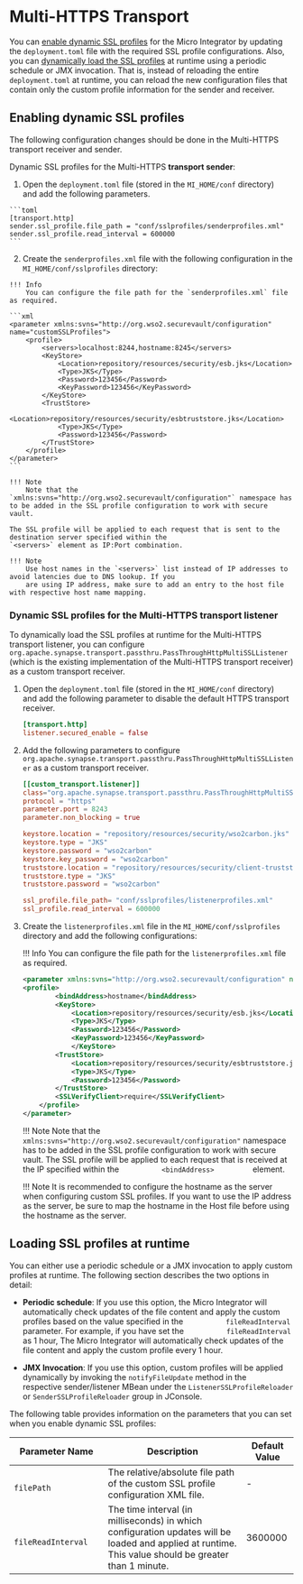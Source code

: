 # Multi-HTTPS Transport

You can [enable dynamic SSL profiles](#enabling-dynamic-ssl-profiles) for the Micro Integrator by updating the `deployment.toml` file with the required SSL
profile configurations. Also, you can [dynamically load the SSL profiles](#loading-ssl-profiles-at-runtime) at
runtime using a periodic schedule or JMX invocation. That is, instead of reloading the entire `deployment.toml` at runtime, you can
reload the new configuration files that contain only the custom profile
information for the sender and receiver.

## Enabling dynamic SSL profiles

The following configuration changes should be done in the Multi-HTTPS
transport receiver and sender.

Dynamic SSL profiles for the Multi-HTTPS **transport sender**:

1.   Open the `deployment.toml` file (stored in the `MI_HOME/conf` directory) and add the following parameters.

    ```toml
    [transport.http]
    sender.ssl_profile.file_path = "conf/sslprofiles/senderprofiles.xml"
    sender.ssl_profile.read_interval = 600000
    ```

2.   Create the `senderprofiles.xml` file with the following configuration in the
    `MI_HOME/conf/sslprofiles` directory:

    !!! Info
        You can configure the file path for the `senderprofiles.xml` file as required.

    ```xml
    <parameter xmlns:svns="http://org.wso2.securevault/configuration" name="customSSLProfiles">
        <profile>
            <servers>localhost:8244,hostname:8245</servers>
            <KeyStore>
                <Location>repository/resources/security/esb.jks</Location>
                <Type>JKS</Type>
                <Password>123456</Password>
                <KeyPassword>123456</KeyPassword>
            </KeyStore>
            <TrustStore>          
                <Location>repository/resources/security/esbtruststore.jks</Location>
                <Type>JKS</Type>
                <Password>123456</Password>
            </TrustStore>
        </profile>
    </parameter>
    ```

    !!! Note
        Note that the `xmlns:svns="http://org.wso2.securevault/configuration"` namespace has to be added in the SSL profile configuration to work with secure vault.

    The SSL profile will be applied to each request that is sent to the
    destination server specified within the
    `<servers>` element as IP:Port combination.
    
    !!! Note
        Use host names in the `<servers>` list instead of IP addresses to avoid latencies due to DNS lookup. If you 
        are using IP address, make sure to add an entry to the host file with respective host name mapping.

### Dynamic SSL profiles for the Multi-HTTPS transport listener

To dynamically load the SSL profiles at runtime for the Multi-HTTPS transport listener, you can configure 
`org.apache.synapse.transport.passthru.PassThroughHttpMultiSSLListener` (which is the existing implementation of the 
Multi-HTTPS transport receiver) as a custom transport receiver.

1. Open the `deployment.toml` file (stored in the `MI_HOME/conf` directory) and add the following parameter to disable 
     the default HTTPS transport receiver.

    ```toml
    [transport.http]
    listener.secured_enable = false
    ```
   
2. Add the following parameters to configure `org.apache.synapse.transport.passthru.PassThroughHttpMultiSSLListener` 
     as a custom transport receiver.
    
    ```toml
    [[custom_transport.listener]]
    class="org.apache.synapse.transport.passthru.PassThroughHttpMultiSSLListener"
    protocol = "https"
    parameter.port = 8243
    parameter.non_blocking = true
    
    keystore.location = "repository/resources/security/wso2carbon.jks"
    keystore.type = "JKS"
    keystore.password = "wso2carbon"
    keystore.key_password = "wso2carbon"
    truststore.location = "repository/resources/security/client-truststore.jks"
    truststore.type = "JKS"
    truststore.password = "wso2carbon"
    
    ssl_profile.file_path= "conf/sslprofiles/listenerprofiles.xml"
    ssl_profile.read_interval = 600000
    ```
     
3. Create the `listenerprofiles.xml` file in the `MI_HOME/conf/sslprofiles` directory and add the following 
     configurations:

    !!! Info
        You can configure the file path for the `listenerprofiles.xml` file as required.

    ```xml
    <parameter xmlns:svns="http://org.wso2.securevault/configuration" name="SSLProfiles">
    <profile>
            <bindAddress>hostname</bindAddress>
            <KeyStore>
                <Location>repository/resources/security/esb.jks</Location>
                <Type>JKS</Type>
                <Password>123456</Password>
                <KeyPassword>123456</KeyPassword>
                </KeyStore>
            <TrustStore>              
                <Location>repository/resources/security/esbtruststore.jks</Location>
                <Type>JKS</Type>
                <Password>123456</Password>
            </TrustStore>
            <SSLVerifyClient>require</SSLVerifyClient>
        </profile>
    </parameter>
    ```
    
    !!! Note
        Note that the `xmlns:svns="http://org.wso2.securevault/configuration"` namespace has to be added in the SSL profile configuration to work with secure vault.
    The SSL profile will be applied to each request that is received at
    the IP specified within the `           <bindAddress>          `
    element.
    
    !!! Note
        It is recommended to configure the hostname as the server when configuring custom SSL profiles. If you want to use the IP address as the server, be sure to map the hostname in the Host file before using the hostname as the server.

## Loading SSL profiles at runtime

You can either use a periodic schedule or a JMX invocation to apply
custom profiles at runtime. The following section describes the two
options in detail:

-   **Periodic schedule**: If you use this option, the Micro Integrator will
    automatically check updates of the file content and apply the custom
    profiles based on the value specified in the
    `           fileReadInterval          ` parameter. For example, if
    you have set the `           fileReadInterval          ` as 1 hour,
    The Micro Integrator will automatically check updates of the file content and
    apply the custom profile every 1 hour.

-   **JMX Invocation**: If you use this option, custom profiles will be
    applied dynamically by invoking the
    `notifyFileUpdate` method in the
    respective sender/listener MBean under the
    `ListenerSSLProfileReloader` or
    `SenderSSLProfileReloader` group in JConsole.

The following table provides information on the parameters that you can
set when you enable dynamic SSL profiles:

| Parameter Name                              | Description                                                                                                                                           | Default Value |
|---------------------------------------------|-------------------------------------------------------------------------------------------------------------------------------------------------------|---------------|
| `             filePath            `         | The relative/absolute file path of the custom SSL profile configuration XML file.                                                                     | \-            |
| `             fileReadInterval            ` | The time interval (in milliseconds) in which configuration updates will be loaded and applied at runtime. This value should be greater than 1 minute. | 3600000       |
